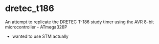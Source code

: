 # dretec_t186
An attempt to replicate the DRETEC T-186 study timer using the AVR 8-bit microcontroller - ATmega328P
- wanted to use STM actually
